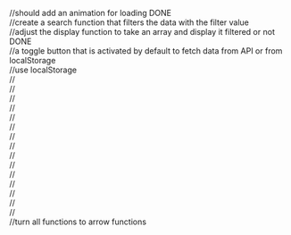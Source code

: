 //should add an animation for loading DONE  
//create a search function that filters the data with the filter value  
//adjust the display function to take an array and display it filtered or not DONE  
//a toggle button that is activated by default to fetch data from API or from localStorage  
//use localStorage  
//  
//  
//  
//  
//  
//  
//  
//  
//  
//  
//  
//  
//  
//  
//  
//turn all functions to arrow functions  